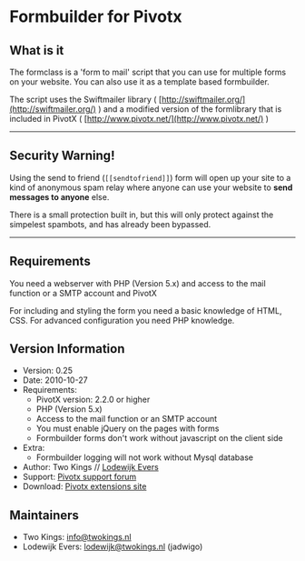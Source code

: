 # Formbuilder for Pivotx

## What is it

The formclass is a 'form to mail' script that you can use for multiple forms on your website. You can also use it as a template based formbuilder.

The script uses the Swiftmailer library ( [http://swiftmailer.org/](http://swiftmailer.org/) ) and a modified version of the formlibrary that is included in PivotX ( [http://www.pivotx.net/](http://www.pivotx.net/) )

------

## Security Warning!

Using the send to friend (`[[sendtofriend]]`) form will open up your site to a kind of anonymous spam relay where anyone can use your website to __send messages to anyone__ else.

There is a small protection built in, but this will only protect against the simpelest spambots, and has already been bypassed.

------

## Requirements

You need a webserver with PHP (Version 5.x) and access to the mail function or a SMTP account and PivotX

For including and styling the form you need a basic knowledge of HTML, CSS. For advanced configuration you need PHP knowledge.

## Version Information

*   Version: 0.25
*   Date: 2010-10-27
*   Requirements:
    *   PivotX version: 2.2.0 or higher
    *   PHP (Version 5.x)
    *   Access to the mail function or an SMTP account
    *   You must enable jQuery on the pages with forms
    *   Formbuilder forms don't work without javascript on the client side
*   Extra:
    *   Formbuilder logging will not work without Mysql database
*   Author: Two Kings // [Lodewijk Evers](mailto:lodewijk@twokings.nl)
*   Support: [Pivotx support forum](http://forum.pivotx.net/viewtopic.php?f=10&amp;t=1379)
*   Download: [Pivotx extensions site](http://extensions.pivotx.net/entry/3/formbuilder)

## Maintainers

*   Two Kings: [info@twokings.nl](mailto:info@twokings.nl)
*   Lodewijk Evers: [lodewijk@twokings.nl](mailto:lodewijk@twokings.nl) (jadwigo)
